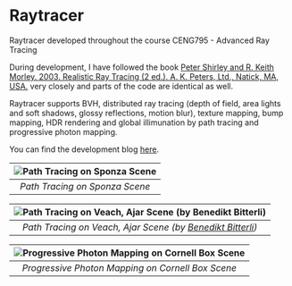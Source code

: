 # Raytracer
Raytracer developed throughout the course CENG795 - Advanced Ray Tracing  

During development, I have followed the book [Peter Shirley and R. Keith Morley. 2003. Realistic Ray Tracing (2 ed.). A. K. Peters, Ltd., Natick, MA, USA.](https://dl.acm.org/citation.cfm?id=940410) very closely and parts of the code are identical as well.

Raytracer supports BVH, distributed ray tracing (depth of field, area lights and soft shadows, glossy reflections, motion blur), texture mapping, bump mapping, HDR rendering and global illimunation by path tracing and progressive photon mapping.

You can find the development blog [here](https://raytracerdev.blogspot.com/).

| ![Path Tracing on Sponza Scene](https://1.bp.blogspot.com/-WelgZ5XzMBk/XPpNMqHcT7I/AAAAAAAAAvg/c2yDMAG7pGwvgxxa_5jA9cWof0wX6Y5BACEwYBhgL/s1600/sponza_path.png) |
|:--:| 
| *Path Tracing on Sponza Scene* |

| ![Path Tracing on Veach, Ajar Scene (by [Benedikt Bitterli](https://benedikt-bitterli.me/resources/))](https://1.bp.blogspot.com/-2Y4UohNyxrs/XP0Zsrsnr_I/AAAAAAAAAxk/jy3P69oXJoIGAUuYRiL2aSzZWrA24II3ACLcBGAs/s1600/VeachAjar.png) |
|:--:| 
| *Path Tracing on Veach, Ajar Scene (by [Benedikt Bitterli](https://benedikt-bitterli.me/resources/))* |

| ![Progressive Photon Mapping on Cornell Box Scene](https://1.bp.blogspot.com/-TB0_ng--lvo/XQP43cr_3lI/AAAAAAAAAzU/fSygSPgsV6Ag9p3b7BiLbWoxv42jJvOugCLcBGAs/s1600/cornellbox_jaroslav_glass.png) |
|:--:| 
| *Progressive Photon Mapping on Cornell Box Scene* |
